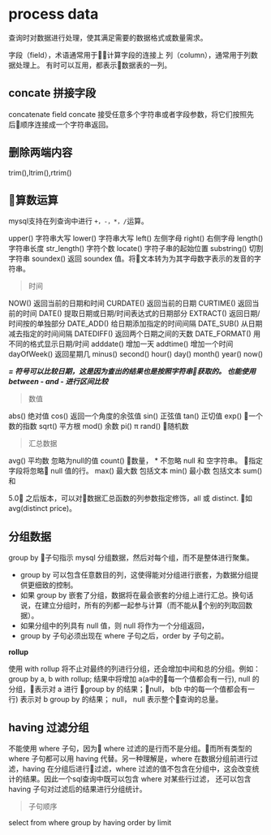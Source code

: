 # process data

查询时对数据进行处理，使其满足需要的数据格式或数量需求。

字段（field），术语通常用于计算字段的连接上
列（column），通常用于列数据处理上。
有时可以互用，都表示数据表的一列。

## concate 拼接字段
concatenate field
concate 接受任意多个字符串或者字段参数，将它们按照先后顺序连接成一个字符串返回。

## 删除两端内容

trim(),ltrim(),rtrim()

## 算数运算

mysql支持在列查询中进行 `+，-，*，/`运算。

upper() 字符串大写
lower() 字符串大写
left() 左侧字母
right() 右侧字母
length() 字符串长度
str_length() 字符个数
locate() 字符子串的起始位置
substring() 切割字符串
soundex() 返回 soundex 值。将文本转为为其字母数字表示的发音的字符串。


> 时间

NOW() 	返回当前的日期和时间
CURDATE() 	返回当前的日期
CURTIME() 	返回当前的时间
DATE() 	提取日期或日期/时间表达式的日期部分
EXTRACT() 	返回日期/时间按的单独部分
DATE_ADD() 	给日期添加指定的时间间隔
DATE_SUB() 	从日期减去指定的时间间隔
DATEDIFF() 	返回两个日期之间的天数
DATE_FORMAT() 	用不同的格式显示日期/时间
adddate()  增加一天
addtime() 增加一个时间
dayOfWeek() 返回星期几
minus()
second()
hour()
day()
month()
year()
now()

***= 符号可以比较日期，这是因为查出的结果也是按照字符串获取的。
也能使用 between - and - 进行区间比较***

> 数值

abs() 绝对值
cos() 返回一个角度的余弦值
sin() 正弦值
tan() 正切值
exp() 一个数的指数
sqrt() 平方根
mod() 余数
pi() π
rand() 随机数

> 汇总数据

avg() 平均数 忽略为null的值
count() 数量， * 不忽略 null 和 空字符串。 指定字段将忽略 null 值的行。
max() 最大数 包括文本
min() 最小数 包括文本
sum() 和

5.0 之后版本，可以对数据汇总函数的列参数指定修饰，all 或 distinct. 如 avg(distinct price)。

## 分组数据
group by 子句指示 mysql 分组数据，然后对每个组，而不是整体进行聚集。

- group by 可以包含任意数目的列，这使得能对分组进行嵌套，为数据分组提供更细致的控制。
- 如果 group by 嵌套了分组，数据将在最会嵌套的分组上进行汇总。换句话说，在建立分组时，所有的列都一起参与计算（而不能从个别的列取回数据）。
- 如果分组中的列具有 null 值，则 null 将作为一个分组返回，
- group by 子句必须出现在 where 子句之后，order by 子句之前。

**rollup**

 使用 with rollup 将不止对最终的列进行分组，还会增加中间和总的分组。例如：
group by a, b with rollup; 结果中将增加 a(a中的每一个值都会有一行), null 的分组，表示对 a 进行 group by 的结果；null， b(b 中的每一个值都会有一行) 表示对 b group by 的结果； null， null 表示整个查询的总量。


## having 过滤分组

不能使用 where 子句，因为 where 过滤的是行而不是分组。而所有类型的 where 子句都可以用 having 代替。另一种理解是，where 在数据分组前进行过滤，having 在分组后进行过滤，where 过滤的值不包含在分组中，这会改变统计的结果。因此一个sql查询中既可以包含 where 对某些行过滤， 还可以包含 having 子句对过滤后的结果进行分组统计。

> 子句顺序

select
from
where
group by
having
order by
limit

